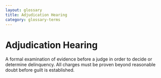 ```yaml
---
layout: glossary
title: Adjudication Hearing
category: glossary-terms
---
```


# Adjudication Hearing

A formal examination of evidence before a judge in order to decide or determine delinquency. All charges must be proven beyond reasonable doubt before guilt is established.